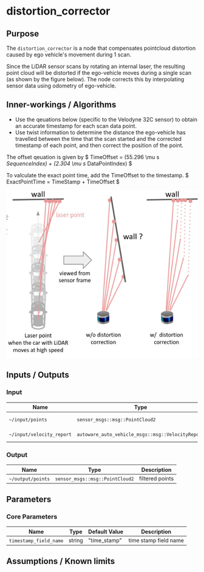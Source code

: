 # distortion_corrector

## Purpose

The `distortion_corrector` is a node that compensates pointcloud distortion caused by ego vehicle's movement during 1 scan.

Since the LiDAR sensor scans by rotating an internal laser, the resulting point cloud will be distorted if the ego-vehicle moves during a single scan (as shown by the figure below). The node corrects this by interpolating sensor data using odometry of ego-vehicle.

## Inner-workings / Algorithms

- Use the qeuations below (specific to the Velodyne 32C sensor) to obtain an accurate timestamp for each scan data point.
- Use twist information to determine the distance the ego-vehicle has travelled between the time that the scan started and the corrected timestamp of each point, and then correct the position of the point.

The offset qeuation is given by
$ TimeOffset = (55.296 \mu s _SequenceIndex) + (2.304 \mu s_ DataPointIndex) $

To valculate the exact point time, add the TimeOffset to the timestamp.
$ ExactPointTime = TimeStamp + TimeOffset $

![distortion corrector figure](./image/distortion_corrector.jpg)

## Inputs / Outputs

### Input

| Name                      | Type                                              | Description      |
| ------------------------- | ------------------------------------------------- | ---------------- |
| `~/input/points`          | `sensor_msgs::msg::PointCloud2`                   | reference points |
| `~/input/velocity_report` | `autoware_auto_vehicle_msgs::msg::VelocityReport` | vehicle velocity |

### Output

| Name              | Type                            | Description     |
| ----------------- | ------------------------------- | --------------- |
| `~/output/points` | `sensor_msgs::msg::PointCloud2` | filtered points |

## Parameters

### Core Parameters

| Name                   | Type   | Default Value | Description           |
| ---------------------- | ------ | ------------- | --------------------- |
| `timestamp_field_name` | string | "time_stamp"  | time stamp field name |

## Assumptions / Known limits

